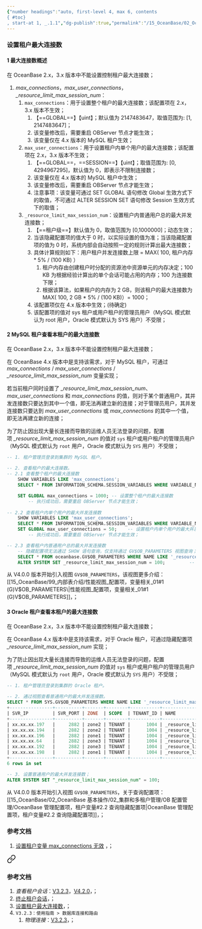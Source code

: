 ```yaml
---
{"number headings":"auto, first-level 4, max 6, contents
{ #toc}
, start-at 1, _.1.1","dg-publish":true,"permalink":"/15_OceanBase/02_OceanBase 基本操作/01_数据库连接和路由/设置租户最大连接数/","dgPassFrontmatter":true}
---
```



### 设置租户最大连接数


#### 1 最大连接数概述
在 OceanBase 2.x，3.x 版本中不能设置控制租户最大连接数；

1. *max_connections*，*max_user_connections*，*\_resource_limit_max_session_num*：
	1. `max_connections`：用于设置整个租户的最大连接数；该配置项在 2.x，3.x 版本不生效；  
		1. 【==GLOBAL==】【uint】；默认值为 2147483647，取值范围为: [1, 2147483647]；  
		2. 该变量修改后，需要重启 OBServer 节点才能生效；  
		3. 该变量仅在 4.x 版本的 MySQL 租户生效；
	2. `max_user_connections`：用于设置租户内单个用户的最大连接数；该配置项在 2.x，3.x 版本不生效；  
		1. 【==GLOBAL==，==SESSION==】【uint】；取值范围为: [0, 4294967295]，默认值为 0，即表示不限制连接数；  
		2. 该变量仅在 4.x 版本的 MySQL 租户中生效；  
		3. 该变量修改后，需要重启 OBServer 节点才能生效；  
		4. 注意事项：该变量可通过 SET GLOBAL 语句修改 Global 生效方式下的取值，不可通过 ALTER SESSION SET 语句修改 Session 生效方式下的取值；  
	3. `_resource_limit_max_session_num`：设置租户内普通用户总的最大并发连接数；  
		1. 【==租户级==】默认值为 0，取值范围为 [0,1000000]；动态生效；  
		2. 当该隐藏配置项的值大于 0 时，以实际设置的值为准；当该隐藏配置项的值为 0 时，系统内部会自动按照一定的规则计算出最大连接数；  
		4. 具体计算规则如下：用户租户并发连接数上限 = MAX( 100, 租户内存 * 5% / (100 KB) ）  
			1. 租户内存由创建租户时分配的资源池中资源单元的内存决定；100 KB 为根据经验计算出的单个会话可能占用的内存；100 为连接数下限；
			2. 根据该算法，如果租户的内存为 2 GB，则该租户的最大连接数为 MAX( 100, 2 GB * 5% / (100 KB)）= 1000；  
		6. 该配置项仅在 4.x 版本中生效；(待确定)  
		7. 该配置项的值对 sys 租户或用户租户的管理员用户（MySQL 模式默认为 root 用户，Oracle 模式默认为 SYS 用户）不受限；  

#### 2 MySQL 租户查看本租户的最大连接数
在 OceanBase 2.x，3.x 版本中不能设置控制租户最大连接数；  

在 OceanBase 4.x 版本中是支持该需求，对于 MySQL 租户，可通过 *max_connections* / *max_user_connections* / *\_resource_limit_max_session_num* 变量实现；

若当前租户同时设置了 *\_resource_limit_max_session_num*、*max_user_connections* 和 *max_connections* 的值，则对于某个普通用户，其并发连接数只要达到其中一个值，即无法再建立新的连接；对于管理员用户，其并发连接数只要达到 *max_user_connections* 或 *max_connections* 的其中一个值，即无法再建立新的连接；  

为了防止因出现大量长连接而导致的运维人员无法登录的问题，配置项 *\_resource_limit_max_session_num* 的值对 `sys` 租户或用户租户的管理员用户（MySQL 模式默认为 `root` 用户，Oracle 模式默认为 `SYS` 用户）不受限；

```sql  
-- 1. 租户管理员登录到集群的 MySQL 租户。
    
-- 2. 查看租户的最大连接数。
-- 2.1 查看整个租户的最大连接数
	SHOW VARIABLES LIKE 'max_connections';
	SELECT * FROM INFORMATION_SCHEMA.SESSION_VARIABLES WHERE VARIABLE_NAME = 'max_connections';

	SET GLOBAL max_connections = 1000; -- 设置整个租户的最大连接数  
		-- 执行成功后，需要重启 OBServer 节点才能生效；  
        
-- 2.2 查看租户内单个用户的最大并发连接数
	SHOW VARIABLES LIKE 'max_user_connections';
	SELECT * FROM INFORMATION_SCHEMA.SESSION_VARIABLES WHERE VARIABLE_NAME = 'max_user_connections';
	SET GLOBAL max_user_connections = 50;    -- 设置租户内单个用户的最大并发连接数  
		-- 执行成功后，需要重启 OBServer 节点才能生效； 

-- 2.3 查看租户内普通用户总的最大并发连接数
	-- 隐藏配置项无法通过 SHOW 语句查询，仅支持通过 GV$OB_PARAMETERS 视图查询；  
	SELECT * FROM oceanbase.GV$OB_PARAMETERS WHERE NAME LIKE '_resource_limit_max_session_num';
	ALTER SYSTEM SET _resource_limit_max_session_num = 100;         -- 设置租户内普通用户总的最大并发连接数
```  
从 V4.0.0 版本开始引入视图 `GV$OB_PARAMETERS`，该视图更多介绍：[[15_OceanBase/99_内部表介绍/性能视图_配置项，变量相关_01#1 (G)V$OB_PARAMETERS\|性能视图_配置项，变量相关_01#1 (G)V$OB_PARAMETERS]]，；

#### 3 Oracle 租户查看本租户的最大连接数
在 OceanBase 2.x，3.x 版本中不能设置控制租户最大连接数；  

在 OceanBase 4.x 版本中是支持该需求，对于 Oracle 租户，可通过隐藏配置项 *\_resource_limit_max_session_num* 实现；    

为了防止因出现大量长连接而导致的运维人员无法登录的问题，配置项 *\_resource_limit_max_session_num* 的值对 `sys` 租户或用户租户的管理员用户（MySQL 模式默认为 `root` 用户，Oracle 模式默认为 `SYS` 用户）不受限；

```sql
-- 1. 租户管理员登录到集群的 Oracle 租户。
    
-- 2. 通过视图查看普通用户的最大并发连接数。
SELECT * FROM SYS.GV$OB_PARAMETERS WHERE NAME LIKE '_resource_limit_max_session_num';
+----------------+----------+-------+--------+-----------+---------------------------------+-----------+-------+-----------------------------------------------------------------+----------------+-------------------+
| SVR_IP         | SVR_PORT | ZONE  | SCOPE  | TENANT_ID | NAME                            | DATA_TYPE | VALUE | INFO                                                            | SECTION        | EDIT_LEVEL        |
+----------------+----------+-------+--------+-----------+---------------------------------+-----------+-------+-----------------------------------------------------------------+----------------+-------------------+
| xx.xx.xx.197   |     2882 | zone2 | TENANT |      1004 | _resource_limit_max_session_num | NULL      | 0     | the maximum number of sessions that can be created concurrently | RESOURCE_LIMIT | DYNAMIC_EFFECTIVE |
| xx.xx.xx.194   |     2882 | zone2 | TENANT |      1004 | _resource_limit_max_session_num | NULL      | 0     | the maximum number of sessions that can be created concurrently | RESOURCE_LIMIT | DYNAMIC_EFFECTIVE |
| xx.xx.xx.196   |     2882 | zone1 | TENANT |      1004 | _resource_limit_max_session_num | NULL      | 0     | the maximum number of sessions that can be created concurrently | RESOURCE_LIMIT | DYNAMIC_EFFECTIVE |
| xx.xx.xx.64    |     2882 | zone3 | TENANT |      1004 | _resource_limit_max_session_num | NULL      | 0     | the maximum number of sessions that can be created concurrently | RESOURCE_LIMIT | DYNAMIC_EFFECTIVE |
| xx.xx.xx.192   |     2882 | zone3 | TENANT |      1004 | _resource_limit_max_session_num | NULL      | 0     | the maximum number of sessions that can be created concurrently | RESOURCE_LIMIT | DYNAMIC_EFFECTIVE |
| xx.xx.xx.198   |     2882 | zone1 | TENANT |      1004 | _resource_limit_max_session_num | NULL      | 0     | the maximum number of sessions that can be created concurrently | RESOURCE_LIMIT | DYNAMIC_EFFECTIVE |
+----------------+----------+-------+--------+-----------+---------------------------------+-----------+-------+-----------------------------------------------------------------+----------------+-------------------+
6 rows in set

-- 3. 设置普通用户的最大并发连接数；
ALTER SYSTEM SET "_resource_limit_max_session_num" = 100;
```
从 V4.0.0 版本开始引入视图 `GV$OB_PARAMETERS`，关于查询配置项：[[15_OceanBase/02_OceanBase 基本操作/02_集群和多租户管理/OB 配置管理/OceanBase 管理配置项，租户变量#2.2 查询隐藏配置项\|OceanBase 管理配置项，租户变量#2.2 查询隐藏配置项]]，；


### 参考文档
1. [设置租户变量 max_connections 无效](https://www.oceanbase.com/knowledge-base/oceanbase-database-1000000000207666?back=kb) ，；  

<div class="transclusion internal-embed is-loaded"><a class="markdown-embed-link" href="/15-ocean-base/02-ocean-base/01//#" aria-label="Open link"><svg xmlns="http://www.w3.org/2000/svg" width="24" height="24" viewBox="0 0 24 24" fill="none" stroke="currentColor" stroke-width="2" stroke-linecap="round" stroke-linejoin="round" class="svg-icon lucide-link"><path d="M10 13a5 5 0 0 0 7.54.54l3-3a5 5 0 0 0-7.07-7.07l-1.72 1.71"></path><path d="M14 11a5 5 0 0 0-7.54-.54l-3 3a5 5 0 0 0 7.07 7.07l1.71-1.71"></path></svg></a><div class="markdown-embed">



### 参考文档
1. *查看租户会话*：[V3.2.3](https://www.oceanbase.com/docs/enterprise-oceanbase-database-cn-10000000000355595)，[V4.2.0](https://www.oceanbase.com/docs/common-oceanbase-database-cn-1000000000033317)，；
2. [终止租户会话](https://www.oceanbase.com/docs/enterprise-oceanbase-database-cn-10000000000355596)，；  
3. [设置租户最大连接数](https://www.oceanbase.com/docs/common-oceanbase-database-cn-1000000000033320)，；
4. `V3.2.3：使用指南 > 数据库连接和路由`
	1. *物理连接*：[V3.2.3](https://www.oceanbase.com/docs/enterprise-oceanbase-database-cn-10000000000354647)，；






</div></div>



